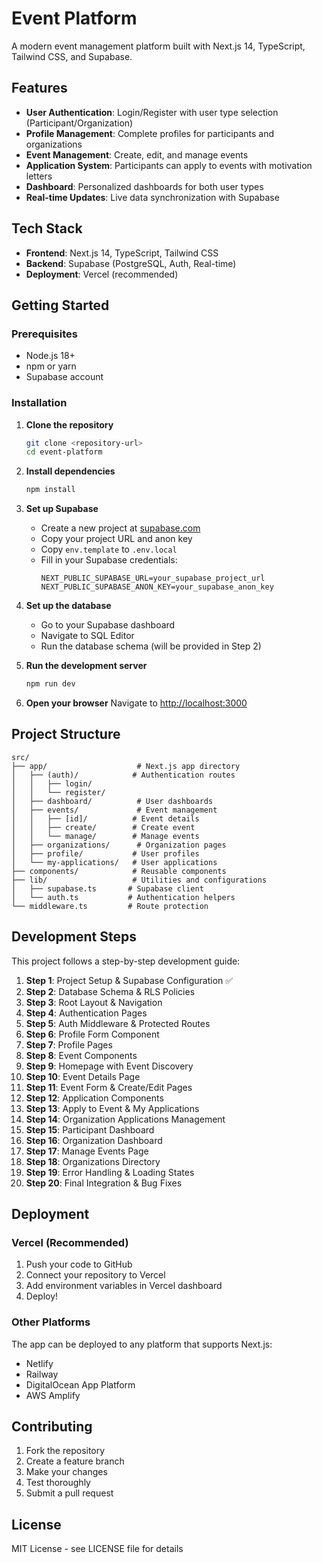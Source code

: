 # Event Platform

A modern event management platform built with Next.js 14, TypeScript, Tailwind CSS, and Supabase.

## Features

- **User Authentication**: Login/Register with user type selection (Participant/Organization)
- **Profile Management**: Complete profiles for participants and organizations
- **Event Management**: Create, edit, and manage events
- **Application System**: Participants can apply to events with motivation letters
- **Dashboard**: Personalized dashboards for both user types
- **Real-time Updates**: Live data synchronization with Supabase

## Tech Stack

- **Frontend**: Next.js 14, TypeScript, Tailwind CSS
- **Backend**: Supabase (PostgreSQL, Auth, Real-time)
- **Deployment**: Vercel (recommended)

## Getting Started

### Prerequisites

- Node.js 18+ 
- npm or yarn
- Supabase account

### Installation

1. **Clone the repository**
   ```bash
   git clone <repository-url>
   cd event-platform
   ```

2. **Install dependencies**
   ```bash
   npm install
   ```

3. **Set up Supabase**
   - Create a new project at [supabase.com](https://supabase.com)
   - Copy your project URL and anon key
   - Copy `env.template` to `.env.local`
   - Fill in your Supabase credentials:
     ```
     NEXT_PUBLIC_SUPABASE_URL=your_supabase_project_url
     NEXT_PUBLIC_SUPABASE_ANON_KEY=your_supabase_anon_key
     ```

4. **Set up the database**
   - Go to your Supabase dashboard
   - Navigate to SQL Editor
   - Run the database schema (will be provided in Step 2)

5. **Run the development server**
   ```bash
   npm run dev
   ```

6. **Open your browser**
   Navigate to [http://localhost:3000](http://localhost:3000)

## Project Structure

```
src/
├── app/                    # Next.js app directory
│   ├── (auth)/            # Authentication routes
│   │   ├── login/
│   │   └── register/
│   ├── dashboard/          # User dashboards
│   ├── events/             # Event management
│   │   ├── [id]/          # Event details
│   │   ├── create/        # Create event
│   │   └── manage/        # Manage events
│   ├── organizations/      # Organization pages
│   ├── profile/           # User profiles
│   └── my-applications/   # User applications
├── components/            # Reusable components
├── lib/                   # Utilities and configurations
│   ├── supabase.ts       # Supabase client
│   └── auth.ts           # Authentication helpers
└── middleware.ts         # Route protection
```

## Development Steps

This project follows a step-by-step development guide:

1. **Step 1**: Project Setup & Supabase Configuration ✅
2. **Step 2**: Database Schema & RLS Policies
3. **Step 3**: Root Layout & Navigation
4. **Step 4**: Authentication Pages
5. **Step 5**: Auth Middleware & Protected Routes
6. **Step 6**: Profile Form Component
7. **Step 7**: Profile Pages
8. **Step 8**: Event Components
9. **Step 9**: Homepage with Event Discovery
10. **Step 10**: Event Details Page
11. **Step 11**: Event Form & Create/Edit Pages
12. **Step 12**: Application Components
13. **Step 13**: Apply to Event & My Applications
14. **Step 14**: Organization Applications Management
15. **Step 15**: Participant Dashboard
16. **Step 16**: Organization Dashboard
17. **Step 17**: Manage Events Page
18. **Step 18**: Organizations Directory
19. **Step 19**: Error Handling & Loading States
20. **Step 20**: Final Integration & Bug Fixes

## Deployment

### Vercel (Recommended)

1. Push your code to GitHub
2. Connect your repository to Vercel
3. Add environment variables in Vercel dashboard
4. Deploy!

### Other Platforms

The app can be deployed to any platform that supports Next.js:
- Netlify
- Railway
- DigitalOcean App Platform
- AWS Amplify

## Contributing

1. Fork the repository
2. Create a feature branch
3. Make your changes
4. Test thoroughly
5. Submit a pull request

## License

MIT License - see LICENSE file for details